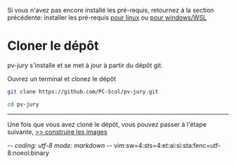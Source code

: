 Si vous n'avez pas encore installé les pré-requis, retournez à la section
précédente: installer les pré-requis [pour linux](00prerequis-linux.md)
ou [pour windows/WSL](00prerequis-wsl.md)

# Cloner le dépôt

pv-jury s'installe et se met à jour à partir du dépôt git.

Ouvrez un terminal et clonez le dépôt
~~~sh
git clone https://github.com/PC-Scol/pv-jury.git
~~~
~~~sh
cd pv-jury
~~~

---

Une fois que vous avez cloné le dépôt, vous pouvez passer à l'étape suivante,
[>> construire les images](02construire-images.md)

-*- coding: utf-8 mode: markdown -*- vim:sw=4:sts=4:et:ai:si:sta:fenc=utf-8:noeol:binary